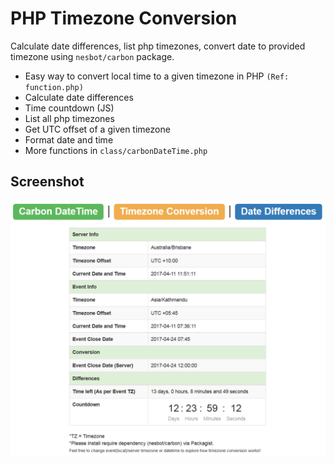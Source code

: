 # PHP Timezone Conversion

Calculate date differences, list php timezones, convert date to provided timezone using `nesbot/carbon` package.

 - Easy way to convert local time to a given timezone in PHP `(Ref: function.php)`
 - Calculate date differences
 - Time countdown  (JS)
 - List all php timezones
 - Get UTC offset of a given timezone
 - Format date and time
 - More functions in `class/carbonDateTime.php`

## Screenshot
![Timezone Conversion Screenshot](https://github.com/dambergautam/timezone/blob/master/screenshot/sample_output.PNG?raw=true)
